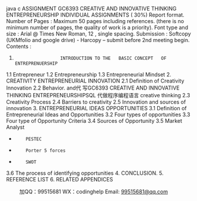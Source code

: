 java c
ASSIGNMENT GC6393 CREATIVE AND INNOVATIVE THINKING   ENTREPRENEURSHIP
INDIVIDUAL ASSIGNMENTS ( 30%)
Report format.
Number of Pages             :   Maximum 50   pages   including   references.
(there   is   no   minimum   number of pages, the quality of work   is a   priority).
Font type and size          : Arial @ Times   New   Roman,   12   , single spacing.
Submission                                        : Softcopy   (UKMfolio   and google   drive)   -
Harcopy – submit   before 2nd    meeting begin.
Contents   :
1.                      INTRODUCTION TO THE   BASIC CONCEPT   OF   ENTREPRENUERSHIP
1.1                                 Entrepreneur
1.2                                 Entrepreneurship
1.3                                 Entrepreneurial   Mindset
2.                     CREATIVITY    ENTREPRENEURIAL   INNOVATION
2.1                               Definition of Creativity    Innovation
2.2                               Behavior. and代 写GC6393 CREATIVE AND INNOVATIVE THINKING ENTREPRENEURSHIPSQL
代做程序编程语言 creative thinking
2.3                               Creativity   Process
2.4                               Barriers to creativity
2.5                               Innovation and sources of   innovation
3.                      ENTREPRENEURIAL   IDEAS    OPPORTUNITIES
3.1                                  Definition of Entrepreneurial   Ideas   and   Opportunities
3.2                                  Four types   of opportunities
3.3                                  Four type   of   Opportunity   Criteria
3.4                                  Sources of   Opportunity
3.5                                    Market Analyst
-         PESTEC
-         Porter 5 forces
-         SWOT
3.6                                  The   process of identifying opportunities
4.                     CONCLUSION.
5.                      REFERENCE   LIST
6.                      RELATED APPENDICES
   
   





         
加QQ：99515681  WX：codinghelp  Email: 99515681@qq.com
